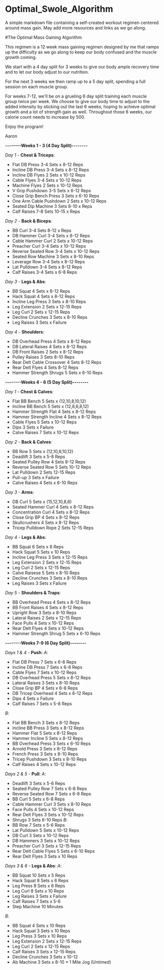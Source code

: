 # Optimal_Swole_Algorithm
A simple markdown file containing a self-created workout regimen centered around mass gain. May add more resources and links as we go along.

#The Optimal Mass Gaining Algorithm

This regimen is a 12 week mass gaining regimen designed by me that ramps up the difficulty as we go along to keep our body confused and the muscle growth coming.

We start with a 4 day split for 3 weeks to give our body ample recovery time and to let our body adjust to our nutrition.

For the next 3 weeks we then ramp up to a 5 day split, spending a full session on each muscle group.

For weeks 7-12, we'll be on a grueling 6 day split training each muscle group twice per week. We choose to give our body time to adjust to the added intensity by sticking out the last 6 weeks, hoping to achieve optimal growth and a lot of strength gain as well. Throughout those 6 weeks, our calorie count needs to increase by 500.

Enjoy the program!

Aaron

**--------Weeks 1 - 3 (4 Day Split)--------**

*Day 1* - **Chest & Triceps**: 
* Flat DB Press 3-4 Sets x 8-12 Reps
* Incline DB Press 3-4 Sets x 8-12 Reps 
* Incline DB Flyes 2 Sets x 10-12 Reps
* Cable Flyes 3-4 Sets x 10-12 Reps 
* Machine Flyes 2 Sets x 10-12 Reps 
* V Grip Pushdown 3-5 Sets x 6-12 Reps 
* Close Grip Bench Press 3 Sets x 6-10 Reps 
* One Arm Cable Pushdown 2 Sets x 10-12 Reps 
* Seated Dip Machine 3 Sets 8-10 x Reps 
* Calf Raises 7-8 Sets 10-15 x Reps

*Day 2* - **Back & Biceps**: 
* BB Curl 3-4 Sets 8-12 x Reps 
* DB Hammer Curl 3-4 Sets x 8-12 Reps 
* Cable Hammer Curl 2 Sets x 10-12 Reps 
* Preacher Curl 3-4 Sets x 10-12 Reps 
* Reverse Seated Row 3-4 Sets x 10-12 Reps 
* Seated Row Machine 3 Sets x 8-10 Reps 
* Leverage Row 3-4 Sets x 8-12 Reps 
* Lat Pulldown 3-4 Sets x 8-12 Reps 
* Calf Raises 3-4 Sets x 6-8 Reps

*Day 3* - **Legs & Abs**: 
* BB Squat 4 Sets x 8-12 Reps 
* Hack Squat 4 Sets x 8-12 Reps 
* Incline Leg Press 3 Sets x 8-10 Reps 
* Leg Extension 2 Sets x 12-15 Reps 
* Leg Curl 2 Sets x 12-15 Reps 
* Decline Crunches 3 Sets x 8-10 Reps 
* Leg Raises 3 Sets x Failure

*Day 4* - **Shoulders**: 
* DB Overhead Press 4 Sets x 8-12 Reps 
* DB Lateral Raises 4 Sets x 8-12 Reps 
* DB Front Raises 2 Sets x 8-12 Reps 
* Pulley Raises 3 Sets 8-10 Reps 
* Rear Delt Cable Crossover 4 Sets 8-12 Reps 
* Rear Delt Flyes 4 Sets 8-12 Reps 
* Hammer Strength Shrugs 5 Sets x 6-10 Reps

**--------Weeks 4 - 6 (5 Day Split)--------**

*Day 1* - **Chest & Calves**: 
* Flat BB Bench 5 Sets x (12,10,8,10,12) 
* Incline BB Bench 5 Sets x (12,8,6,8,12) 
* Hammer Strength Flat 4 Sets x 8-12 Reps
* Hammer Strength Incline 4 Sets x 8-12 Reps 
* Cable Flyes 5 Sets x 10-12 Reps 
* Dips 3 Sets x Failure 
* Calve Raises 7 Sets x 10-12 Reps

*Day 2* - **Back & Calves**: 
* BB Row 5 Sets x (12,10,8,10,12)
* Deadlift 3 Sets x 5-8 Reps 
* Seated Pulley Row 4 Sets 8-12 Reps 
* Reverse Seated Row 5 Sets 10-12 Reps 
* Lat Pulldown 2 Sets 12-15 Reps 
* Pull-up 3 Sets x Failure 
* Calve Raises 4 Sets x 6-10 Reps

*Day 3* - **Arms**: 
* DB Curl 5 Sets x (15,12,10,8,6) 
* Seated Hammer Curl 4 Sets x 8-12 Reps 
* Concentration Curl 4 Sets x 8-12 Reps 
* Close Grip BP 4 Sets x 8-12 Reps 
* Skullcrushers 4 Sets x 8-12 Reps 
* Tricep Pulldown Rope 2 Sets 12-15 Reps 

*Day 4* - **Legs & Abs**: 
* BB Squat 6 Sets x 8 Reps 
* Hack Squat 5 Sets x 10 Reps 
* Incline Leg Press 3 Sets x 12-15 Reps 
* Leg Extension 2 Sets x 12-15 Reps 
* Leg Curl 2 Sets x 12-15 Reps 
* Calve Raisese 5 Sets x 8-10 Reps 
* Decline Crunches 3 Sets x 8-10 Reps 
* Leg Raises 3 Sets x Failure

*Day 5* - **Shoulders & Traps**: 
* BB Overhead Press 4 Sets x 8-12 Reps 
* BB Front Raises 4 Sets x 8-12 Reps
* Upright Row 3 Sets x 8-10 Reps 
* Lateral Raises 2 Sets x 12-15 Reps 
* Face Pulls 4 Sets x 10-12 Reps 
* Rear Delt Flyes 4 Sets x 10-12 Reps 
* Hammer Strength Shrug 5 Sets x 6-10 Reps

**--------Weeks 7-9 (6 Day Split)--------**

*Days 1 & 4* - **Push**: 
 *A*: 
  * Flat DB Press 7 Sets x 6-8 Reps
  * Incline DB Press 7 Sets x 6-8 Reps 
  * Cable Flyes 7 Sets x 10-12 Reps 
  * DB Overhead Press 5 Sets x 8-12 Reps 
  * Lateral Raises 3 Sets x 8-10 Reps 
  * Close Grip BP 4 Sets x 6-8 Reps 
  * DB Tricep Overhead 4 Sets x 8-12 Reps 
  * Dips 4 Sets x Failure 
  * Calf Raises 7 Sets x 5-8 Reps 
 
 *B*: 
 * Flat BB Bench 3 Sets x 8-12 Reps 
 * Incline BB Press 3 Sets x 8-12 Reps
 * Hammer Flat 5 Sets x 8-12 Reps 
 * Hammer Incline 5 Sets x 8-12 Reps
 * BB Overhead Press 3 Sets x 6-10 Reps
 * Arnold Press 3 Sets x 8-12 Reps 
 * French Press 3 Sets x 8-10 Reps 
 * Tricep Pushdown 3 Sets x 8-10 Reps 
 * Calf Raises 4 Sets x 10-12 Reps

*Days 2 & 5* - **Pull**:
 *A*: 
 * Deadlift 3 Sets x 5-6 Reps
 * Seated Pulley Row 7 Sets x 6-8 Reps
 * Reverse Seated Row 7 Sets x 6-8 Reps 
 * BB Curl 5 Sets x 6-8 Reps 
 * Cable Hammer Curl 3 Sets x 8-10 Reps 
 * Face Pulls 4 Sets x 10-12 Reps 
 * Rear Delt Flyes 3 Sets x 10-12 Reps
 * Shrugs 3 Sets 6-10 Reps 
 *B*: 
 * BB Row 7 Sets x 5-6 Reps
 * Lat Pulldown 5 Sets x 10-12 Reps 
 * DB Curl 3 Sets x 10-12 Reps
 * DB Hammers 3 Sets x 10-12 Reps
 * Preacher Curl 3 Sets x 12-15 Reps
 * Rear Delt Cable Flyes 5 Sets x 6-10 Reps 
 * Rear Delt Flyes 3 Sets x 10 Reps

*Days 3 & 6* - **Legs & Abs**: 
 *A*: 
 * BB Squat 10 Sets x 5 Reps 
 * Hack Squat 8 Sets x 6 Reps
 * Leg Press 8 Sets x 6 Reps 
 * Leg Curl 8 Sets x 10 Reps
 * Leg Raises 3 Sets x Failure 
 * Calf Raises 7 Sets x 5-6
 * Step Machine 10 Minutes 
 
 *B*: 
 * BB Squat 4 Sets x 10 Reps
 * Hack Squat 3 Sets x 10 Reps 
 * Leg Press 3 Sets x 10 Reps
 * Leg Extension 2 Sets x 12-15 Reps 
 * Leg Curl 2 Sets x 12-15 Reps
 * Calf Raises 3 Sets x 12-15 Reps
 * Decline Crunches 3 Sets x 10-12 
 * Ab Machine 3 Sets x 8-10 * 1 Mile Jog (Untimed)
